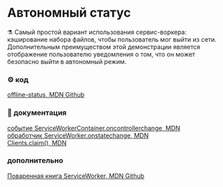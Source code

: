 # Автономный статус
⚗ Самый простой вариант использования сервис-воркера: кэширование набора файлов, чтобы пользователь мог выйти из сети. 
Дополнительным преимуществом этой демонстрации является отображение пользователю уведомления о том, 
что он может безопасно выйти в автономный режим.

### ⚙ код 
[offline-status, MDN Github](https://github.com/mdn/serviceworker-cookbook/tree/master/offline-status) 

### 📘 документация
[событие ServiceWorkerContainer.oncontrollerchange, MDN](https://developer.mozilla.org/en-US/docs/Web/API/ServiceWorkerContainer/oncontrollerchange)  
[обработчик ServiceWorker.onstatechange, MDN](https://developer.mozilla.org/ru/docs/Web/API/ServiceWorker/onstatechange)  
[Clients.claim(), MDN](https://developer.mozilla.org/ru/docs/Web/API/Clients/claim)  

### дополнительно  
[Поваренная книга ServiceWorker, MDN Github](https://github.com/mdn/serviceworker-cookbook)  

